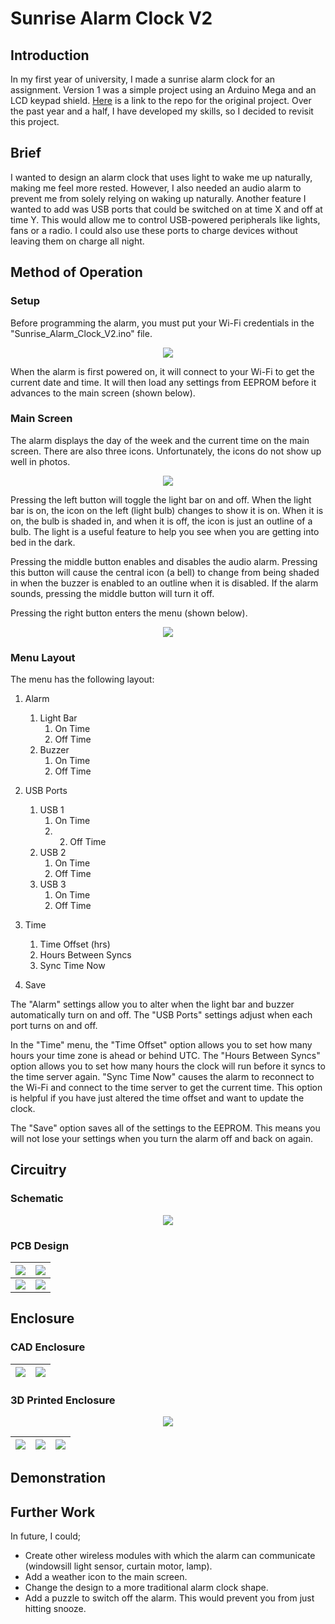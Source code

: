 # Sunrise Alarm Clock V2

## Introduction

In my first year of university, I made a sunrise alarm clock for an assignment. Version 1 was a simple project using an Arduino Mega and an LCD keypad shield. [Here](https://github.com/SeanP2001/Arduino_Sunrise_Alarm_Clock) is a link to the repo for the original project. Over the past year and a half, I have developed my skills, so I decided to revisit this project.

## Brief

I wanted to design an alarm clock that uses light to wake me up naturally, making me feel more rested. However, I also needed an audio alarm to prevent me from solely relying on waking up naturally. Another feature I wanted to add was USB ports that could be switched on at time X and off at time Y. This would allow me to control USB-powered peripherals like lights, fans or a radio. I could also use these ports to charge devices without leaving them on charge all night.

## Method of Operation

### Setup

Before programming the alarm, you must put your Wi-Fi credentials in the "Sunrise_Alarm_Clock_V2.ino" file.

<p align="center">
  <img src="./Images/Insert_WiFi_Credentials.png" />
</p>

When the alarm is first powered on, it will connect to your Wi-Fi to get the current date and time. It will then load any settings from EEPROM before it advances to the main screen (shown below).

### Main Screen

The alarm displays the day of the week and the current time on the main screen. There are also three icons. Unfortunately, the icons do not show up well in photos.

<p align="center">
  <img src="./Images/Alarm_Front_On.jpg" />
</p>

Pressing the left button will toggle the light bar on and off. When the light bar is on, the icon on the left (light bulb) changes to show it is on. When it is on, the bulb is shaded in, and when it is off, the icon is just an outline of a bulb. The light is a useful feature to help you see when you are getting into bed in the dark.

Pressing the middle button enables and disables the audio alarm. Pressing this button will cause the central icon (a bell) to change from being shaded in when the buzzer is enabled to an outline when it is disabled. If the alarm sounds, pressing the middle button will turn it off.

Pressing the right button enters the menu (shown below).

<p align="center">
  <img src="./Images/Menu.jpg" />
</p>

### Menu Layout

The menu has the following layout:

1. Alarm  
   
   1. Light Bar
      1. On Time
      2. Off Time
   2. Buzzer  
      1. On Time  
      2. Off Time

2. USB Ports
   
   1. USB 1
      1. On Time
      2. 2. Off Time
   2. USB 2
      1. On Time
      2. Off Time
   3. USB 3
      1. On Time
      2. Off Time

3. Time
   
   1. Time Offset (hrs)
   2. Hours Between Syncs
   3. Sync Time Now

4. Save

The "Alarm" settings allow you to alter when the light bar and buzzer automatically turn on and off. The "USB Ports" settings adjust when each port turns on and off.

In the "Time" menu, the "Time Offset" option allows you to set how many hours your time zone is ahead or behind UTC. The "Hours Between Syncs" option allows you to set how many hours the clock will run before it syncs to the time server again. "Sync Time Now" causes the alarm to reconnect to the Wi-Fi and connect to the time server to get the current time. This option is helpful if you have just altered the time offset and want to update the clock.

The "Save" option saves all of the settings to the EEPROM. This means you will not lose your settings when you turn the alarm off and back on again.

## Circuitry

### Schematic

<p align="center">
  <img src="./PCB_Design/Sunrise_Alarm_Clock_Schematic.png" />
</p>

### PCB Design

| <img src="./PCB_Design/Sunrise_Alarm_Clock.png" /> | <img src="./PCB_Design/Sunrise_Alarm_Clock_Back.png" /> |
| -------------------------------------------------- | ------------------------------------------------------- |
| <img src="./Images/PCB_Front.jpg" />               | <img src="./Images/PCB_Back.jpg" />                     |

## Enclosure

### CAD Enclosure

| <img src="./Images/Sunrise_Alarm_Clock_Enclosure_Internals_CAD.png" /> | <img src="./Images/Sunrise_Alarm_Clock_Enclosure_CAD.png" /> |
| ---------------------------------------------------------------------- | ------------------------------------------------------------ |

### 3D Printed Enclosure

<p align="center">
  <img src="./Images/Device_Shell.jpg" />
</p>

| <img src="./Images/Alarm_Left.jpg" /> | <img src="./Images/Alarm_Front_Off.jpg" /> | <img src="./Images/Alarm_Right.jpg" /> |
| ------------------------------------- | ------------------------------------------ | -------------------------------------- |

## Demonstration

## Further Work

In future, I could;

- Create other wireless modules with which the alarm can communicate (windowsill light sensor, curtain motor, lamp).
- Add a weather icon to the main screen.
- Change the design to a more traditional alarm clock shape.
- Add a puzzle to switch off the alarm. This would prevent you from just hitting snooze.
